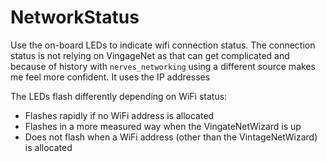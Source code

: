 # NetworkStatus

Use the on-board LEDs to indicate wifi connection status. The connection status is not relying on VingageNet as that can get complicated and because of history with `nerves_networking` using a different source makes me feel more confident. It uses the IP addresses

The LEDs flash differently depending on WiFi status:

* Flashes rapidly if no WiFi address is allocated
* Flashes in a more measured way when the VingateNetWizard is up
* Does not flash when a WiFi address (other than the VintageNetWizard) is allocated
